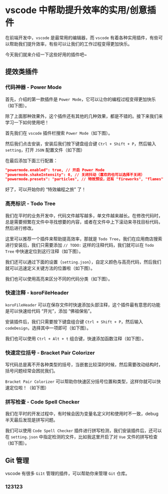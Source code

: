 # vscode 中帮助提升效率的实用/创意插件

在前端开发中，`vscode` 是最常用的编辑器，而 `vscode` 有着各种实用插件，有些可以帮助我们提升效率，有些可以让我们的工作过程变得更加快乐。

今天我们就来介绍一下这些好用的插件吧~

## 提效类插件

### 代码神器 - Power Mode

首先，介绍的第一款插件是 `Power Mode`，它可以让你的编程过程变得更加快乐（如下图）。

除了上面那种效果外，这个插件还有其他的几种效果，都是不错的。接下来我们来学习一下如何使用吧！

首先我们在 `vscode` 插件栏搜索 `Power Mode`（如下图）。

然后我们点击安装，安装后我们按下键盘组合键 `Ctrl + Shift + P`，然后输入 `setting`，打开 `JSON` 配置文件（如下图）

在最后添加下面三行配置：

```json
"powermode.enabled": true, // 开启 Power Mode
"powermode.shakeIntensity": 0, // 关闭抖动（喜欢的也可以选择不关闭）
"powermode.presets": "particles", // 特效预设，还有 "fireworks", "flames", "magic", "clippy", "simple-rift", "exploding-rift"
```

好了，可以开始你的 “特效编程之旅” 了！

### 高亮标识 - Todo Tree

我们在平时的业务开发中，代码文件越写越多，单文件越来越长。在修改代码时，总是需要频繁在文件中寻找想要的内容，或者在文件中上下滚动来寻找目标代码，然后进行修改。

这里可以推荐一个插件来帮助提高效率，那就是 `Todo Tree`，我们在应用商店搜索进行安装后，我们只需要添加 `// TODO:` 这样的注释代码，我们就可以在 `Todo Tree` 中快速定位到这行注释（如下图）。

我们还可以通过下面的设置（`setting.json`），自定义颜色与高亮代码，然后我们就可以迅速定义关键方法的位置啦（如下图）。

我们也可以使用高亮来区分不同的代码分类（如下图）。


### 快速注释 - koroFileHeader

`koroFileHeader` 可以在保存文件时快速添加头部注释，这个插件最有意思的功能是可以快速给代码 “开光”，添加 “佛祖保佑”。

安装插件后，我们只需要按下键盘组合键 `Ctrl + Shift + P`，然后输入 `codeDesign`，选择其中一项即可（如下图）。

我们也可以使用 `Ctrl + Alt + t` 组合键，快速添加函数注释（如下图）。

### 快速定位括号 - Bracket Pair Colorizer

写代码总是离不开各种类型的括号，当嵌套比较深的时候，然后需要改动结构时，括号问题经常会困扰我们。

`Bracket Pair Colorizer` 可以帮助你快速区分括号位置和类型，这样你就可以快速定位啦！（如下图）

### 拼写检查 - Code Spell Checker

我们在平时的开发过程中，有时候会因为变量名定义时和使用时不一致，debug 半天最后发现是拼写问题。

我们可以使用 `Code Spell Checker` 插件进行拼写检测，我们安装插件后，还可以在 `setting.json` 中指定检测的文件，比如我这里开启了对 `Vue` 文件的拼写检查（如下图）。

## Git 管理

vscode 有很多 `Gi1t` 管理的插件，可以帮助你来管理 `Git` 仓库。

### 123123
